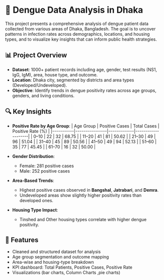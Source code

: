 # 🦟 Dengue Data Analysis in Dhaka

This project presents a comprehensive analysis of dengue patient data collected from various areas of Dhaka, Bangladesh. The goal is to uncover patterns in infection rates across demographics, locations, and housing types, and to visualize key insights that can inform public health strategies.

## 📊 Project Overview

- **Dataset**: 1000+ patient records including age, gender, test results (NS1, IgG, IgM), area, house type, and outcome.
- **Location**: Dhaka city, segmented by districts and area types (Developed/Undeveloped).
- **Objective**: Identify trends in dengue positivity rates across age groups, genders, and living conditions.

## 🔍 Key Insights

- **Positive Rate by Age Group**:
  | Age Group | Positive Cases | Total Cases | Positive Rate (%) |
  |-----------|----------------|-------------|--------------------|
  | 0–10      | 22             | 32          | 68.75              |
  | 11–20     | 41             | 81          | 50.62              |
  | 21–30     | 49             | 96          | 51.04              |
  | 31–40     | 45             | 89          | 50.56              |
  | 41–50     | 49             | 94          | 52.13              |
  | 51–60     | 35             | 77          | 45.45              |
  | 61–70     | 16             | 32          | 50.00              |

- **Gender Distribution**:
  - Female: 281 positive cases
  - Male: 252 positive cases

- **Area-Based Trends**:
  - Highest positive cases observed in **Bangshal**, **Jatrabari**, and **Demra**.
  - Undeveloped areas show slightly higher positivity rates than developed ones.

- **Housing Type Impact**:
  - Tinshed and Other housing types correlate with higher dengue positivity.

## 📌 Features

- Cleaned and structured dataset for analysis
- Age group segmentation and outcome mapping
- Area-wise and housing-type breakdown
- KPI dashboard: Total Patients, Positive Cases, Positive Rate
- Visualizations (bar charts, Column Charts ,pie charts)


